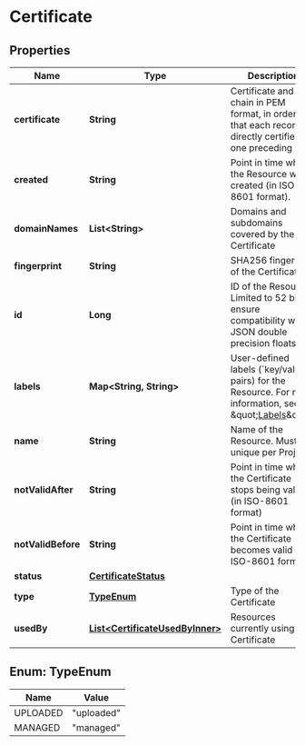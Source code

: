 

# Certificate


## Properties

| Name | Type | Description | Notes |
|------------ | ------------- | ------------- | -------------|
|**certificate** | **String** | Certificate and chain in PEM format, in order so that each record directly certifies the one preceding |  |
|**created** | **String** | Point in time when the Resource was created (in ISO-8601 format). |  |
|**domainNames** | **List&lt;String&gt;** | Domains and subdomains covered by the Certificate |  |
|**fingerprint** | **String** | SHA256 fingerprint of the Certificate |  |
|**id** | **Long** | ID of the Resource. Limited to 52 bits to ensure compatibility with JSON double precision floats.  |  |
|**labels** | **Map&lt;String, String&gt;** | User-defined labels (&#x60;key/value&#x60; pairs) for the Resource. For more information, see \&quot;[Labels](https://docs.hetzner.cloud)\&quot;.  |  |
|**name** | **String** | Name of the Resource. Must be unique per Project. |  |
|**notValidAfter** | **String** | Point in time when the Certificate stops being valid (in ISO-8601 format) |  |
|**notValidBefore** | **String** | Point in time when the Certificate becomes valid (in ISO-8601 format) |  |
|**status** | [**CertificateStatus**](CertificateStatus.md) |  |  [optional] |
|**type** | [**TypeEnum**](#TypeEnum) | Type of the Certificate |  [optional] |
|**usedBy** | [**List&lt;CertificateUsedByInner&gt;**](CertificateUsedByInner.md) | Resources currently using the Certificate |  |



## Enum: TypeEnum

| Name | Value |
|---- | -----|
| UPLOADED | &quot;uploaded&quot; |
| MANAGED | &quot;managed&quot; |



